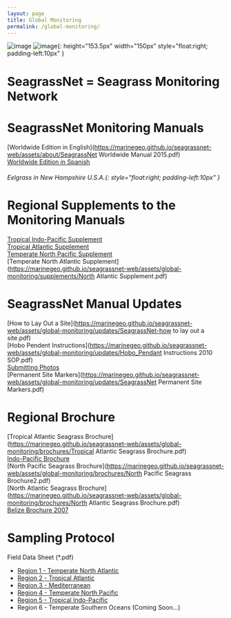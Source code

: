 ```yaml
---
layout: page
title: Global Monitoring
permalink: /global-monitoring/
---
```

![image](https://marinegeo.github.io/seagrassnet-web/assets/global-monitoring/main.photo.png)
![image](https://marinegeo.github.io/seagrassnet-web/assets/global-monitoring/Eelgrass-Bed-.gif){: height="153.5px" width="150px" style="float:right; padding-left:10px" }

# SeagrassNet = Seagrass Monitoring Network 
# SeagrassNet Monitoring Manuals

[Worldwide Edition in English](https://marinegeo.github.io/seagrassnet-web/assets/about/SeagrassNet Worldwide Manual 2015.pdf)  
[Worldwide Edition in Spanish](https://marinegeo.github.io/seagrassnet-web/assets/about/Spanish_SeagrassNet_Manual_2006_Worldwide.pdf)
###### *Eelgrass in New Hampshire U.S.A.*{: style="float:right; padding-left:10px" }  
# Regional Supplements to the Monitoring Manuals
[Tropical Indo-Pacific Supplement](https://marinegeo.github.io/seagrassnet-web/assets/global-monitoring/supplements/West_Indian_Ocean_SeagrassNet_Supplements.pdf)  
[Tropical Atlantic Supplement](https://marinegeo.github.io/seagrassnet-web/assets/global-monitoring/supplements/Tropical_Atlantic_Supplement.pdf)  
[Temperate North Pacific Supplement](https://marinegeo.github.io/seagrassnet-web/assets/global-monitoring/supplements/Temperate_Pacific_Supplement.pdf)  
[Temperate North Atlantic Supplement](https://marinegeo.github.io/seagrassnet-web/assets/global-monitoring/supplements/North Atlantic Supplement.pdf)

# SeagrassNet Manual Updates
[How to Lay Out a Site](https://marinegeo.github.io/seagrassnet-web/assets/global-monitoring/updates/SeagrassNet-how to lay out a site.pdf)  
[Hobo Pendent Instructions](https://marinegeo.github.io/seagrassnet-web/assets/global-monitoring/updates/Hobo_Pendant Instructions 2010 SOP.pdf)  
[Submitting Photos](https://marinegeo.github.io/seagrassnet-web/assets/global-monitoring/updates/SeagrassNet-Submitting_Photo_SOP.pdf)  
[Permanent Site Markers](https://marinegeo.github.io/seagrassnet-web/assets/global-monitoring/updates/SeagrassNet Permanent Site Markers.pdf)

# Regional Brochure
[Tropical Atlantic Seagrass Brochure](https://marinegeo.github.io/seagrassnet-web/assets/global-monitoring/brochures/Tropical Atlantic Seagrass Brochure.pdf)  
[Indo-Pacific Brochure](https://marinegeo.github.io/seagrassnet-web/assets/global-monitoring/brochures/Seagrass_IndoPaci_Brochure.pdf)  
[North Pacific Seagrass Brochure](https://marinegeo.github.io/seagrassnet-web/assets/global-monitoring/brochures/North Pacific Seagrass Brochure2.pdf)  
[North Atlantic Seagrass Brochure](https://marinegeo.github.io/seagrassnet-web/assets/global-monitoring/brochures/North Atlantic Seagrass Brochure.pdf)  
[Belize Brochure 2007](https://marinegeo.github.io/seagrassnet-web/assets/global-monitoring/brochures/Belize_Flyer_07.pdf)

# Sampling Protocol 

  Field Data Sheet (*.pdf)
* [Region 1 - Temperate North Atlantic](https://marinegeo.github.io/seagrassnet-web/assets/global-monitoring/field/NA_SamplingForm2.pdf)  
* [Region 2 - Tropical Atlantic](https://marinegeo.github.io/seagrassnet-web/assets/global-monitoring/field/tropical_atlantic_sampling.pdf)  
* [Region 3 - Mediterranean](https://marinegeo.github.io/seagrassnet-web/assets/global-monitoring/field/MediterraneanSamplingForm06.pdf)  
* [Region 4 - Temperate North Pacific](https://marinegeo.github.io/seagrassnet-web/assets/global-monitoring/field/NP_SamplingForm2.pdf)  
* [Region 5 - Tropical Indo-Pacific](https://marinegeo.github.io/seagrassnet-web/assets/global-monitoring/field/WpSamplingForm10.pdf)  
* Region 6 - Temperate Southern Oceans (Coming Soon...)
